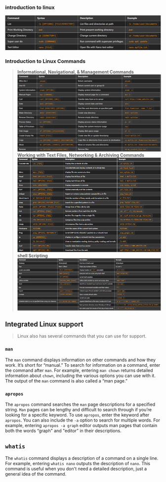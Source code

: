 ### **introduction to linux**
![alt text](image.png)
### **Introduction to Linux Commands**
>**Informational, Navigational, & Management Commands**
![alt text](image-1.png)
>**Working with Text Files, Networking & Archiving Commands**
![alt text](image-2.png)
>**shell Scripting**
![alt text](image-3.png)

## **Integrated Linux support**
>Linux also has several commands that you can use for support.

### **`man`**
The `man` command displays information on other commands and how they work. It’s short for “manual.” To search for information on a command, enter the command after `man`. For example, entering `man chown` returns detailed information about `chown`, including the various options you can use with it. The output of the `man` command is also called a “man page.”

### **`apropos`**
The `apropos` command searches the `man` page descriptions for a specified string. `Man` pages can be lengthy and difficult to search through if you’re looking for a specific keyword. To use `apropos`, enter the keyword after `apropos`. 
You can also include the `-a` option to search for multiple words. For example, entering `apropos -a graph` editor outputs man pages that contain both the words “graph" and "editor” in their descriptions.

## **`whatis`**
The `whatis` command displays a description of a command on a single line. For example, entering `whatis nano` outputs the description of `nano`. This command is useful when you don't need a detailed description, just a general idea of the command.
